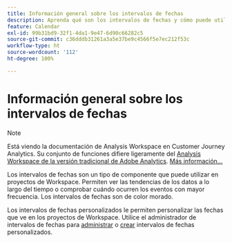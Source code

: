 ```yaml
---
title: Información general sobre los intervalos de fechas
description: Aprenda qué son los intervalos de fechas y cómo puede utilizarlos en el sistema de informes.
feature: Calendar
exl-id: 99b31bd9-32f1-4da1-9e47-6d90c66282c5
source-git-commit: c36dddb31261a3a5e37be9c4566f5e7ec212f53c
workflow-type: ht
source-wordcount: '112'
ht-degree: 100%

---
```


# Información general sobre los intervalos de fechas

>[!NOTE]
>
>Está viendo la documentación de Analysis Workspace en Customer Journey Analytics. Su conjunto de funciones difiere ligeramente del [Analysis Workspace de la versión tradicional de Adobe Analytics](https://experienceleague.adobe.com/docs/analytics/analyze/analysis-workspace/home.html?lang=es). [Más información...](/help/getting-started/cja-aa.md)

Los intervalos de fechas son un tipo de componente que puede utilizar en proyectos de Workspace. Permiten ver las tendencias de los datos a lo largo del tiempo o comprobar cuándo ocurren los eventos con mayor frecuencia. Los intervalos de fechas son de color morado.

Los intervalos de fechas personalizados le permiten personalizar las fechas que ve en los proyectos de Workspace. Utilice el administrador de intervalos de fechas para [administrar](manage.md) o [crear](create.md) intervalos de fechas personalizados.
